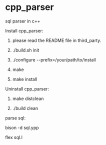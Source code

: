 # cpp_parser
sql parser in c++

Install cpp_parser:

1. please read the README file in third_party.

2. ./build.sh init

3. ./configure --prefix=/your/path/to/install

4. make

5. make install

Uninstall cpp_parser:

1. make distclean

2. ./build clean

parse sql:

bison -d sql.ypp

flex sql.l
